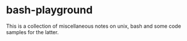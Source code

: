 # bash-playground
This is a collection of miscellaneous notes on unix, bash and some code samples for the latter.
